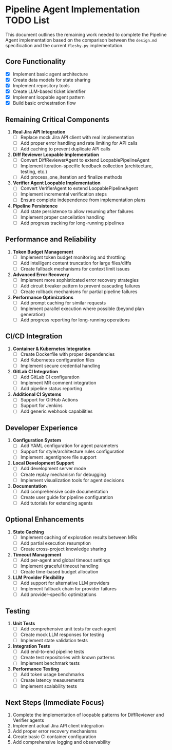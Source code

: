 # Pipeline Agent Implementation TODO List

This document outlines the remaining work needed to complete the Pipeline Agent implementation based on the comparison between the `design.md` specification and the current `fleshy.py` implementation.

## Core Functionality

- [x] Implement basic agent architecture
- [x] Create data models for state sharing
- [x] Implement repository tools
- [x] Create LLM-based ticket identifier
- [x] Implement loopable agent pattern
- [x] Build basic orchestration flow

## Remaining Critical Components

1. **Real Jira API Integration**
   - [ ] Replace mock Jira API client with real implementation
   - [ ] Add proper error handling and rate limiting for API calls
   - [ ] Add caching to prevent duplicate API calls

2. **Diff Reviewer Loopable Implementation**
   - [ ] Convert DiffReviewerAgent to extend LoopablePipelineAgent
   - [ ] Implement iteration-specific feedback collection (architecture, testing, etc.)
   - [ ] Add process_one_iteration and finalize methods

3. **Verifier Agent Loopable Implementation**
   - [ ] Convert VerifierAgent to extend LoopablePipelineAgent
   - [ ] Implement incremental verification steps
   - [ ] Ensure complete independence from implementation plans

4. **Pipeline Persistence**
   - [ ] Add state persistence to allow resuming after failures
   - [ ] Implement proper cancellation handling
   - [ ] Add progress tracking for long-running pipelines

## Performance and Reliability

1. **Token Budget Management**
   - [ ] Implement token budget monitoring and throttling
   - [ ] Add intelligent content truncation for large files/diffs
   - [ ] Create fallback mechanisms for context limit issues

2. **Advanced Error Recovery**
   - [ ] Implement more sophisticated error recovery strategies
   - [ ] Add circuit breaker pattern to prevent cascading failures 
   - [ ] Create rollback mechanisms for partial pipeline failures

3. **Performance Optimizations**
   - [ ] Add prompt caching for similar requests
   - [ ] Implement parallel execution where possible (beyond plan generation)
   - [ ] Add progress reporting for long-running operations

## CI/CD Integration

1. **Container & Kubernetes Integration**
   - [ ] Create Dockerfile with proper dependencies
   - [ ] Add Kubernetes configuration files
   - [ ] Implement secure credential handling

2. **GitLab CI Integration**
   - [ ] Add GitLab CI configuration
   - [ ] Implement MR comment integration
   - [ ] Add pipeline status reporting

3. **Additional CI Systems**
   - [ ] Support for GitHub Actions
   - [ ] Support for Jenkins
   - [ ] Add generic webhook capabilities

## Developer Experience

1. **Configuration System**
   - [ ] Add YAML configuration for agent parameters
   - [ ] Support for style/architecture rules configuration
   - [ ] Implement .agentignore file support

2. **Local Development Support**
   - [ ] Add development server mode
   - [ ] Create replay mechanism for debugging
   - [ ] Implement visualization tools for agent decisions

3. **Documentation**
   - [ ] Add comprehensive code documentation
   - [ ] Create user guide for pipeline configuration
   - [ ] Add tutorials for extending agents

## Optional Enhancements

1. **State Caching**
   - [ ] Implement caching of exploration results between MRs
   - [ ] Add partial execution resumption
   - [ ] Create cross-project knowledge sharing

2. **Timeout Management**
   - [ ] Add per-agent and global timeout settings
   - [ ] Implement graceful timeout handling
   - [ ] Create time-based budget allocation

3. **LLM Provider Flexibility**
   - [ ] Add support for alternative LLM providers
   - [ ] Implement fallback chain for provider failures
   - [ ] Add provider-specific optimizations

## Testing

1. **Unit Tests**
   - [ ] Add comprehensive unit tests for each agent
   - [ ] Create mock LLM responses for testing
   - [ ] Implement state validation tests

2. **Integration Tests**
   - [ ] Add end-to-end pipeline tests
   - [ ] Create test repositories with known patterns
   - [ ] Implement benchmark tests

3. **Performance Testing**
   - [ ] Add token usage benchmarks
   - [ ] Create latency measurements
   - [ ] Implement scalability tests

## Next Steps (Immediate Focus)

1. Complete the implementation of loopable patterns for DiffReviewer and Verifier agents
2. Implement actual Jira API client integration
3. Add proper error recovery mechanisms
4. Create basic CI container configuration
5. Add comprehensive logging and observability